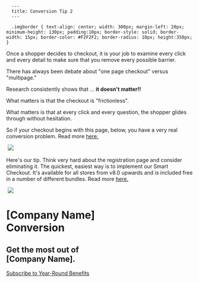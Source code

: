 
      ---
      title: Conversion Tip 2
      ---

      .imgborder { text-align: center; width: 300px; margin-left: 20px; minimum-height: 130px; padding:10px; border-style: solid; border-width: 15px; border-color: #F2F2F2; border-radius: 10px; height:350px; }

Once a shopper decides to checkout, it is your job to examine every click and every detail to make sure that you remove every possible barrier.

There has always been debate about "one page checkout" versus "multipage."

Research consistently shows that ... **it doesn't matter!!**

What matters is that the checkout is "frictionless".

What matters is that at every click and every question, the shopper glides through without hesitation.

So if your checkout begins with this page, below, you have a very real conversion problem. Read more [here.](http://www.aspdotnetstorefront.com/t-smartCheckout.aspx)

 ![](images/1416850006757.png)  
  
  

Here's our tip. Think very hard about the registration page and consider eliminating it. The quickest, easiest way is to implement our Smart Checkout. It's available for all stores from v8.0 upwards and is included free in a number of different bundles. Read more [here.](http://www.aspdotnetstorefront.com/t-smartCheckout.aspx)

 ![](images/1416849476550.png)  

\[Company Name\]  
Conversion
=============================

Get the most out of  
\[Company Name\].
---------------------------------------

[Subscribe to Year-Round Benefits](http://licenseportal.aspdotnetstorefront.com/p-917-year-round-benefits.aspx)
      